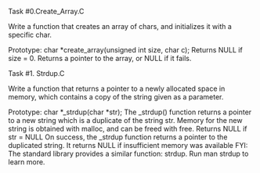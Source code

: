 Task #0.Create_Array.C

Write a function that creates an array of chars, and initializes it with a specific char.

Prototype: char *create_array(unsigned int size, char c);
Returns NULL if size = 0.
Returns a pointer to the array, or NULL if it fails.

Task #1. Strdup.C

Write a function that returns a pointer to a newly allocated space in memory, which contains a copy of the string given as a parameter.

Prototype: char *_strdup(char *str);
The _strdup() function returns a pointer to a new string which is a duplicate of the string str. Memory for the new string is obtained with malloc, and can be freed with free.
Returns NULL if str = NULL
On success, the _strdup function returns a pointer to the duplicated string. It returns NULL if insufficient memory was available
FYI: The standard library provides a similar function: strdup. Run man strdup to learn more.

